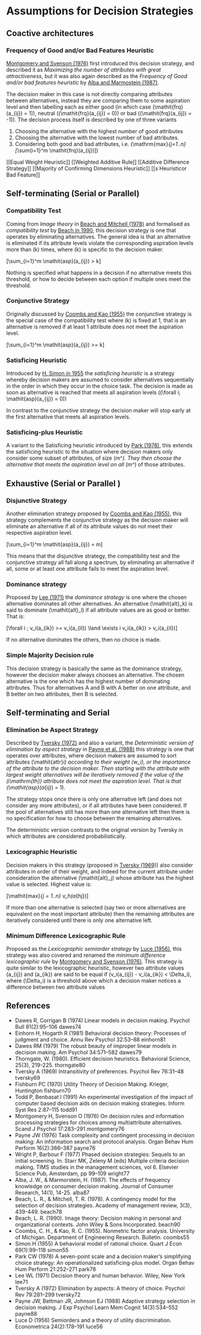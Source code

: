 # Assumptions for Decision Strategies

## Coactive architectures

### Frequency of Good and/or Bad Features Heuristic

[Montgomery and Svenson (1976)](#montgomery76) first introduced this
decision strategy, and described it as *Maximizing the number of
attributes with great attractiveness*, but it was also again described
as the *Frequency of Good and/or bad features heuristic* by [Alba and
Marmostein (1987)](#alba87).

The decision maker in this case is not directly comparing attributes
between alternatives, instead they are comparing them to some aspiration
level and then labelling each as either good (in which case
\(\mathit{frq}(a_{ij}) = 1\)), neutral (\(\mathit{frq}(a_{ij}) = 0\)) or
bad (\(\mathit{frq}(a_{ij}) = -1\)). The decision process itself is
described by one of three variants

1.  Choosing the alternative with the highest number of good attributes
2.  Choosing the alternative with the lowest number of bad attributes.
3.  Considering both good and bad attributes, i.e.
    \(\mathrm{max}_{j=1..n}[\sum_{i=1}^m \mathit{frq}(a_{ij})]\)

[[Equal Weight Heuristic]]
[[Weighted Additive Rule]]
[[Additive Difference Strategy]]
[[Majority of Confirming Dimensions Heuristic]]
[[s Heuristicor Bad Feature]]
## Self-terminating (Serial or Parallel)

### Compatibility Test

Coming from *Image theory* in [Beach and Mitchell (1978)](#beach87) and
formalised as *compatibility test* by [Beach in 1990](#beach90), this
decision strategy is one that operates by eliminating alternatives. The
general idea is that an alternative is eliminated if its attribute
levels violate the corresponding aspiration levels more than \(k\)
times, where \(k\) is specific to the decision maker.

\[\sum_{i=1}^m \mathit{asp}(a_{ij}) > k\]

Nothing is specified what happens in a decision if no alternative meets
this threshold, or how to decide between each option if multiple ones
meet the threshold.

### Conjunctive Strategy

Originally discussed by [Coombs and Kao (1955)](#coombs55) the
conjunctive strategy is the special case of the compatibility test where
\(k\) is fixed at 1, that is an alternative is removed if at least 1
attribute does not meet the aspiration level.

\[\sum_{i=1}^m \mathit{asp}(a_{ij}) >= k\]

### Satisficing Heuristic

Introduced by [H. Simon in 1955](#simon55) the *satisficing heuristic*
is a strategy whereby decision makers are assumed to consider
alternatives sequentially in the order in which they occur in the choice
task. The decision is made as soon as alternative is reached that meets
all aspiration levels (\(\forall i\; \mathit{asp}(a_{ij}) = 0\))

In contrast to the conjunctive strategy the decision maker will stop
early at the first alternative that meets all aspiration levels.

### Satisficing-plus Heuristic

A variant to the Satisficing heuristic introduced by [Park
(1978)](#park78), this extends the satisficing heuristic to the
situation where decision makers only consider some subset of attributes,
of size \(m^*\). They then choose the alternative that meets the
aspiration level on all \(m^*\) of those attributes.

## Exhaustive (Serial or Parallel )

### Disjunctive Strategy

Another elimination strategy proposed by [Coombs and Kao
(1955)](#coombs55), this strategy complements the conjunctive strategy
as the decision maker will eliminate an alternative if all of its
attribute values do not meet their respective aspiration level.

\[\sum_{i=1}^m \mathit{asp}(a_{ij}) = m\]

This means that the disjunctive strategy, the compatibility test and the
conjunctive strategy all fall along a spectrum, by eliminating an
alternative if all, some or at least one attribute fails to meet the
aspiration level.

### Dominance strategy

Proposed by [Lee (1971)](#lee71) the *dominance strategy* is one where
the chosen alternative dominates all other alternatives. An alternative
\(\mathit{alt}_k\) is said to dominate \(\mathit{alt}_l\) if all
attribute values are as good or better. That is:

\[\forall i \; v_i(a_{ik}) >= v_i(a_{il}) \land
       \exists i v_i(a_{ik}) > v_i(a_{il})\]

If no alternative dominates the others, then no choice is made.

### Simple Majority Decision rule

This decision strategy is basically the same as the dominance strategy,
however the decision maker always chooses an alternative. The chosen
alternative is the one which has the highest number of dominating
attributes. Thus for alternatives A and B with A better on one
attribute, and B better on two attributes, then B is selected.

## Self-terminating and Serial

### Elimination be Aspect Strategy

Described by [Tversky (1972)](#tversky72) and also a variant, the
*Deterministic version of elimination by aspect strategy* in [Payne et
al. (1988)](#payne88) this strategy is one that operates over
attributes, where decision makers are assumed to sort attributes
\(\mathit{attr}_i\) according to their weight \(w_i\), or the importance
of the attribute to the decision maker. Then starting with the attribute
with largest weight alternatives will be iteratively removed if the
value of the \(i\mathrm{th}\) attribute does not meet the aspiration
level. That is that \(\mathit{asp}(a_{ij}) = 1\).

The strategy stops once there is only one alternative left (and does not
consider any more attributes), or if all attributes have been
considered. If the pool of alternatives still has more than one
alternative left then there is no specification for how to choose
between the remaining alternatives.

The deterministic version contrasts to the original version by Tversky
in which attributes are considered probabilistically.

### Lexicographic Heuristic

Decision makers in this strategy (proposed in [Tversky
(1969)](#tversky69)) also consider attributes in order of their weight,
and indeed for the current attribute under consideration the alternative
\(\mathit{alt}_j\) whose attribute has the highest value is selected.
Highest value is:

\[\mathit{max}_{j = 1..n} v_h(a_{hj})\]

If more than one alternative is selected (say two or more alternatives
are equivalent on the most important attribute) then the remaining
attributes are iteratively considered until there is only one
alternative left.

### Minimum Difference Lexicographic Rule

Proposed as the *Lexicographic semiorder strategy* by [Luce
(1956)](#luce56), this strategy was also covered and renamed the
*minimum difference lexicographic rule* by [Montgomery and Svenson
(1976)](#montgomery76). This strategy is quite similar to the
lexicographic heuristic, however two attribute values \(a_{ij}\) and
\(a_{ik}\) are said to be equal if
\(v_i(a_{ij}) - v_i(a_{ik}) < \Delta_i\), where \(\Delta_i\) is a
threshold above which a decision maker notices a difference between two
attribute values

## References

  - Dawes R, Corrigan B (1974) Linear models in decision making. Psychol
    Bull 81(2):95–106
    <span id="-dawes74"></span><span id="dawes74" class="tag">dawes74</span>
  - Einhorn H, Hogarth R (1981) Behavioral decision theory: Processes of
    judgment and choice. Annu Rev Psychol 32:53–88
    <span id="-einhorn81"></span><span id="einhorn81" class="tag">einhorn81</span>
  - Dawes RM (1979) The robust beauty of improper linear models in
    decision making. Am Psychol 34:571–582
    <span id="-dawes79"></span><span id="dawes79" class="tag">dawes79</span>
  - Thorngate, W. (1980). Efficient decision heuristics. Behavioral
    Science, 25(3), 219-225.
    <span id="-thorngate80"></span><span id="thorngate80" class="tag">thorngate80</span>
  - Tversky A (1969) Intransitivity of preferences. Psychol Rev 76:31–48
    <span id="-tversky69"></span><span id="tversky69" class="tag">tversky69</span>
  - Fishburn PC (1970) Utility Theory of Decision Making. Krieger,
    Huntington
    <span id="-fishburn70"></span><span id="fishburn70" class="tag">fishburn70</span>
  - Todd P, Benbasat I (1991) An experimental investigation of the
    impact of computer based decision aids on decision making
    strategies. Inform Syst Res 2:87–115
    <span id="-todd91"></span><span id="todd91" class="tag">todd91</span>
  - Montgomery H, Svenson O (1976) On decision rules and information
    processing strategies for choices among multiattribute alternatives.
    Scand J Psychol 17:283–291
    <span id="-montgomery76"></span><span id="montgomery76" class="tag">montgomery76</span>
  - Payne JW (1976) Task complexity and contingent processing in
    decision making: An information search and protocol analysis. Organ
    Behav Hum Perform 16(2):366–387
    <span id="-payne76"></span><span id="payne76" class="tag">payne76</span>
  - Wright P, Barbour F (1977) Phased decision strategies: Sequels to an
    initial screening. In: Starr MK, Zeleny M (eds) Multiple criteria
    decision making. TIMS studies in the management sciences, vol 6.
    Elsevier Science Pub, Amsterdam, pp 99–109
    <span id="-wright77"></span><span id="wright77" class="tag">wright77</span>
  - Alba, J. W., & Marmorstein, H. (1987). The effects of frequency
    knowledge on consumer decision making. Journal of Consumer Research,
    14(1), 14-25.
    <span id="-alba87"></span><span id="alba87" class="tag">alba87</span>
  - Beach, L. R., & Mitchell, T. R. (1978). A contingency model for the
    selection of decision strategies. Academy of management review,
    3(3), 439-449.
    <span id="-beach78"></span><span id="beach78" class="tag">beach78</span>
  - Beach, L. R. (1990). Image theory: Decision making in personal and
    organizational contexts. John Wiley & Sons Incorporated.
    <span id="-beach90"></span><span id="beach90" class="tag">beach90</span>
  - Coombs, C. H., & Kao, R. C. (1955). Nonmetric factor analysis.
    University of Michigan. Department of Engineering Research.
    Bulletin.
    <span id="-coombs55"></span><span id="coombs55" class="tag">coombs55</span>
  - Simon H (1955) A behavioral model of rational choice. Quart J Econ
    69(1):99–118
    <span id="-simon55"></span><span id="simon55" class="tag">simon55</span>
  - Park CW (1978) A seven-point scale and a decision maker’s
    simplifying choice strategy: An operationalized satisficing-plus
    model. Organ Behav Hum Perform 21:252–271
    <span id="-park78"></span><span id="park78" class="tag">park78</span>
  - Lee WL (1971) Decision theory and human behavior. Wiley, New York
    <span id="-lee71"></span><span id="lee71" class="tag">lee71</span>
  - Tversky A (1972) Elimination by aspects: A theory of choice. Psychol
    Rev 79:281–299
    <span id="-tversky72"></span><span id="tversky72" class="tag">tversky72</span>
  - Payne JW, Bettman JR, Johnson EJ (1988) Adaptive strategy selection
    in decision making. J Exp Psychol Learn Mem Cognit 14(3):534–552
    <span id="-payne88"></span><span id="payne88" class="tag">payne88</span>
  - Luce D (1956) Semiorders and a theory of utility discrimination.
    Econometrica 24(2):178–191
    <span id="-luce56"></span><span id="luce56" class="tag">luce56</span>
